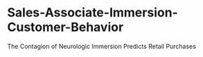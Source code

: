 # Sales-Associate-Immersion-Customer-Behavior
The Contagion of Neurologic Immersion Predicts Retail Purchases
